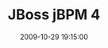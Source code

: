 ---
layout: event
title:  "JBoss jBPM 4"
date:   2009-10-29 19:15:00
tags: events
speakers:
 - bruecker
location: uni-ka-hs101
---